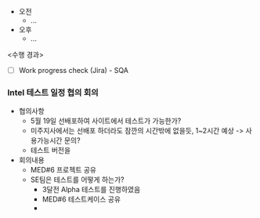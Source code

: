 - 오전
	- ...
- 오후
	- ...

<수행 경과>
- [ ] Work progress check (Jira) - SQA

### Intel 테스트 일정 협의 회의
- 협의사항
	- 5월 19일 선배포하여 사이트에서 테스트가 가능한가?
	- 미주지사에서는 선배포 하더라도 잠깐의 시간밖에 없을듯, 1~2시간 예상 -> 사용가능시간 문의?
	- 테스트 버전을 
- 회의내용
	- MED#6 프로젝트 공유
	- SE팀은 테스트를 어떻게 하는가?
		- 3달전 Alpha 테스트를 진행하였음
		- MED#6 테스트케이스 공유
		- 